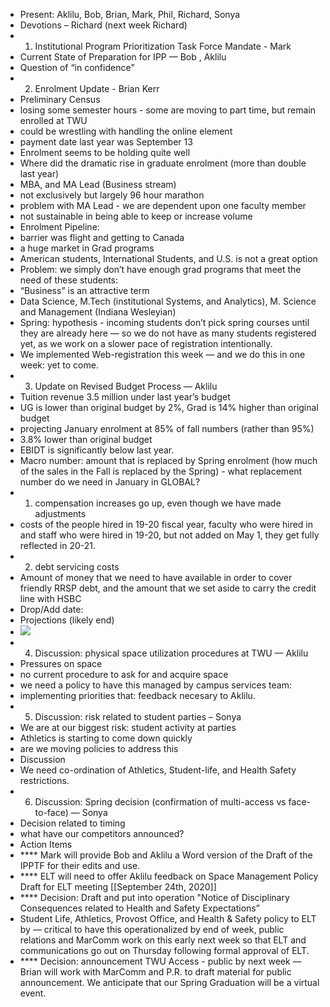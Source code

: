 - Present: Aklilu, Bob, Brian, Mark, Phil, Richard, Sonya
- Devotions – Richard (next week Richard)
- 1. Institutional Program Prioritization Task Force Mandate - Mark
- Current State of Preparation for IPP — Bob , Aklilu
- Question of “in confidence"
- 2. Enrolment Update - Brian Kerr
- Preliminary Census
- losing some semester hours - some are moving to part time, but remain enrolled at TWU
- could be wrestling with handling the online element
- payment date last year was September 13
- Enrolment seems to be holding quite well
- Where did the dramatic rise in graduate enrolment (more than double last year)
- MBA, and MA Lead (Business stream)
- not exclusively but largely 96 hour marathon
- problem with MA Lead - we are dependent upon one faculty member
- not sustainable in being able to keep or increase volume
- Enrolment Pipeline:
- barrier was flight and getting to Canada
- a huge market in Grad programs
- American students, International Students, and U.S. is not a great option
- Problem: we simply don’t have enough grad programs that meet the need of these students:
- “Business” is an attractive term
- Data Science, M.Tech (institutional Systems, and Analytics), M. Science and Management (Indiana Wesleyian)
- Spring: hypothesis - incoming students don’t pick spring courses until they are already here — so we do not have as many students registered yet, as we work on a slower pace of registration intentionally.
- We implemented Web-registration this week — and we do this in one week: yet to come.
- 3. Update on Revised Budget Process — Aklilu
- Tuition revenue 3.5 million under last year’s budget
- UG is lower than original budget by 2%, Grad is 14% higher than original budget
- projecting January enrolment at 85% of fall numbers (rather than 95%)
- 3.8% lower than original budget
- EBIDT is significantly below last year.
- Macro number: amount that is replaced by Spring enrolment (how much of the sales in the Fall is replaced by the Spring) - what replacement number do we need in January in GLOBAL?
- 1. compensation increases go up, even though we have made adjustments
- costs of the people hired in 19-20 fiscal year, faculty who were hired in and staff who were hired in 19-20, but not added on May 1, they get fully reflected in 20-21.
- 2. debt servicing costs
- Amount of money that we need to have available in order to cover friendly RRSP debt, and the amount that we set aside to carry the credit line with HSBC
- Drop/Add date:
- Projections (likely end)
- ![](https://firebasestorage.googleapis.com/v0/b/firescript-577a2.appspot.com/o/imgs%2Fapp%2Fchurchdogmatics%2Fnlo8Z79NBh.png?alt=media&token=ca276a44-47c9-4f12-bcab-2ad15bd69274)
- 4. Discussion: physical space utilization procedures at TWU — Aklilu
- Pressures on space
- no current procedure to ask for and acquire space
- we need a policy to have this managed by campus services team:
- implementing priorities that: feedback necesary to Aklilu.
- 5. Discussion: risk related to student parties – Sonya
- We are at our biggest risk: student activity at parties
- Athletics is starting to come down quickly
- are we moving policies to address this
- Discussion
- We need co-ordination of Athletics, Student-life, and Health Safety restrictions.
- 6. Discussion: Spring decision (confirmation of multi-access vs face-to-face) — Sonya
- Decision related to timing
- what have our competitors announced?
- Action Items
- **** Mark will provide Bob and Aklilu a Word version of the Draft of the IPPTF for their edits and use.
- **** ELT will need to offer Aklilu feedback on Space Management Policy Draft for ELT meeting [[September 24th, 2020]]
- **** Decision: Draft and put into operation "Notice of Disciplinary Consequences related to Health and Safety Expectations”
- Student Life, Athletics, Provost Office, and Health & Safety policy to ELT by — critical to have this operationalized by end of week, public relations and MarComm work on this early next week so that ELT and communications go out on Thursday following formal approval of ELT.
- **** Decision: announcement TWU Access - public by next week — Brian will work with MarComm and P.R. to draft material for public announcement. We anticipate that our Spring Graduation will be a virtual event.
